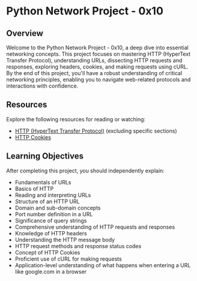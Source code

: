 # Python Network Project - 0x10

## Overview
Welcome to the Python Network Project - 0x10, a deep dive into essential networking concepts. This project focuses on mastering HTTP (HyperText Transfer Protocol), understanding URLs, dissecting HTTP requests and responses, exploring headers, cookies, and making requests using cURL. By the end of this project, you'll have a robust understanding of critical networking principles, enabling you to navigate web-related protocols and interactions with confidence.

## Resources
Explore the following resources for reading or watching:
- [HTTP (HyperText Transfer Protocol)](https://developer.mozilla.org/en-US/docs/Web/HTTP) (excluding specific sections)
- [HTTP Cookies](https://developer.mozilla.org/en-US/docs/Web/HTTP/Cookies)

## Learning Objectives
After completing this project, you should independently explain:
- Fundamentals of URLs
- Basics of HTTP
- Reading and interpreting URLs
- Structure of an HTTP URL
- Domain and sub-domain concepts
- Port number definition in a URL
- Significance of query strings
- Comprehensive understanding of HTTP requests and responses
- Knowledge of HTTP headers
- Understanding the HTTP message body
- HTTP request methods and response status codes
- Concept of HTTP Cookies
- Proficient use of cURL for making requests
- Application-level understanding of what happens when entering a URL like google.com in a browser
